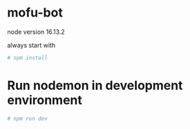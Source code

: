 # mofu-bot

node version 16.13.2

always start with

```bash
# npm install
```

# Run nodemon in development environment

```bash
# npm run dev
```
